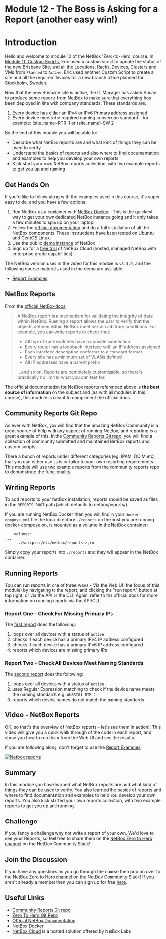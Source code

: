 # Module 12 - The Boss is Asking for a Report (another easy win!)

# Introduction

Hello and welcome to module 12 of the NetBox 'Zero-to-Hero' course. In [Module 11: Custom Scripts](../11-custom-scripts/11-custom-scripts.md), Eric used a custom script to update the status of the new Brisbane Site, and all the Locations, Racks, Devices, Clusters and VMs from `Planned` to `Active`. Eric used another Custom Script to create a site and all the required devices for a new branch office planned for Stockholm, Sweden. 

Now that the new Brisbane site is active, the IT Manager has asked Susan to produce some reports from NetBox to make sure that everything has been deployed in line with company standards. These standards are: 

1. Every device has either an IPv4 or IPv6 Primary address assigned
2. Every device meets the required naming convention standard - for example: (site_name)-RTR-1 or (site_name)-SW-2

By the end of this module you will be able to:
- Describe what NetBox reports are and what kind of things they can be used to verify
- Understand the basics of reports and also where to find documentation and examples to help you develop your own reports
- Kick start your own NetBox reports collection, with two example reports to get you up and running

## Get Hands On
If you'd like to follow along with the examples used in this course, it's super easy to do, and you have a few options: 
1.  Run NetBox as a container with [NetBox Docker](https://github.com/netbox-community/netbox-docker) - This is the quickest way to get your own dedicated NetBox instance going and it only takes a few minutes to spin up on your laptop!
2.  Follow the [official documentation](https://docs.netbox.dev/en/stable/installation/) and do a full installation of all the NetBox components. These instructions have been tested on Ubuntu and CentOS Linux.
3.  Use the public [demo instance](https://demo.netbox.dev/) of NetBox
4.  Sign up for a [free trial](https://go.netboxlabs.com/trial) of NetBox Cloud (hosted, managed NetBox with enterprise grade capabilities).

The NetBox version used in the video for this module is `v3.3.9`, and the following course materials used in the demo are available: 
- [Report Examples](https://github.com/netbox-community/netbox-zero-to-hero/tree/main/reports) 

## NetBox Reports
From the [official NetBox docs](https://docs.netbox.dev/en/stable/customization/reports/)
>A NetBox report is a mechanism for validating the integrity of data within NetBox. Running a report allows the user to verify that the objects defined within NetBox meet certain arbitrary conditions. For example, you can write reports to check that:
>
> - All top-of-rack switches have a console connection
> - Every router has a loopback interface with an IP address assigned
> - Each interface description conforms to a standard format
> - Every site has a minimum set of VLANs defined
> - All IP addresses have a parent prefix
>
>...and so on. Reports are completely customizable, so there's practically no limit to what you can test for.

The official documentation for NetBox reports referenced above is **the best source of information** on the subject and (as with all modules in this course), this module is meant to compliment the official docs. 

## Community Reports Git Repo
As ever with NetBox, you will find that the amazing NetBox Community is a great source of help with any aspect of running NetBox, and reporting is a great example of this. In the [Community Reports Git repo](https://github.com/netbox-community/reports), you will find a collection of community submitted and maintained NetBox reports and custom scripts.

There a bunch of reports under different categories (eg. IPAM, DCIM etc) that you can either use as is or tailor to your own reporting requirements. This module will use two example reports from the community reports repo to demonstrate the functionality.  

## Writing Reports
To add reports to your NetBox installation, reports should be saved as files in the `REPORTS_ROOT` path (which defaults to netbox/reports/).

If you are running NetBox Docker then you will find in your `docker-compose.yml` file the local directory `./reports` on the host you are running docker-compose on, is mounted as a volume in the NetBox container: 

```
    volumes:
...
    - ./scripts:/etc/netbox/reports:z,ro
```
Simply copy your reports into `./reports` and they will appear in the NetBox container. 

## Running Reports
You can run reports in one of three ways - Via the Web UI (the focus of this module) by navigating to the report, and clicking the "run report" button at top right, or via the API or the CLI. Again, refer to the official docs for more information on running reports via the API/CLI. 

### Report One - Check For Missing Primary IPs
The [first report](https://github.com/netbox-community/netbox-zero-to-hero/tree/main/reports/ip-primary-missing.py) does the following:

1. loops over all devices with a status of `active`
2. checks if each device has a primary IPv4 IP address configured
3. checks if each device has a primary IPv6 IP address configured
4. reports which devices are missing primary IPs

### Report Two - Check All Devices Meet Naming Standards
The [second report](https://github.com/netbox-community/netbox-zero-to-hero/tree/main/reports/CheckDeviceNaming.py) does the following:

1. loops over all devices with a status of `active`
2. uses Regular Expression matching to check if the device name meets the naming standards e.g. `AUBRI01-RTR-1`
3. reports which device names do not match the naming standards 

## Video - NetBox Reports
OK, so that's the overview of NetBox reports - let's see them in action!! This video will give you a quick walk through of the code in each report, and show you how to run them from the Web UI and see the results. 

If you are following along, don't forget to use the [Report Examples](https://github.com/netbox-community/netbox-zero-to-hero/tree/main/reports).


[![Netbox reports](https://img.youtube.com/vi/RH3Syxm3EKA/maxresdefault.jpg)](https://www.youtube.com/watch?v=RH3Syxm3EKA)

## Summary
In this module you have learned what NetBox reports are and what kind of things they can be used to verify. You also learned the basics of reports and where to find documentation and examples to help you develop your own reports. You also kick started your own reports collection, with two example reports to get you up and running. 

## Challenge
If you fancy a challenge why not write a report of your own. We'd love to see your Reports, so feel free to share them on the [NetBox Zero to Hero channel](https://netdev-community.slack.com/archives/C0453L6565C) on the NetDev Community Slack!

## Join the Discussion
If you have any questions as you go through the course then pop on over to the [NetBox Zero to Hero channel](https://netdev-community.slack.com/archives/C0453L6565C) on the NetDev Community Slack! If you aren't already a member then you can sign up for free [here](https://netdev.chat/).

## Useful Links
- [Community Reports Git repo](https://github.com/netbox-community/reports)
- [Zero To Hero Git Repo](https://github.com/netbox-community/netbox-zero-to-hero)
- [Official NetBox Documentation](https://docs.netbox.dev/en/stable/)
- [NetBox Docker](https://github.com/netbox-community/netbox-docker)
- [NetBox Cloud](https://netboxlabs.com/pricing//) is a hosted solution offered by NetBox Labs
